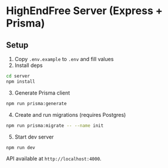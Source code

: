 # HighEndFree Server (Express + Prisma)

## Setup
1) Copy `.env.example` to `.env` and fill values
2) Install deps
```bash
cd server
npm install
```
3) Generate Prisma client
```bash
npm run prisma:generate
```
4) Create and run migrations (requires Postgres)
```bash
npm run prisma:migrate -- --name init
```
5) Start dev server
```bash
npm run dev
```

API available at `http://localhost:4000`.
